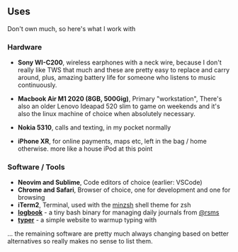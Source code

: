 ## Uses

Don't own much, so here's what I work with

### Hardware

- **Sony WI-C200**, wireless earphones with a neck wire, because I don't really
  like TWS that much and these are pretty easy to replace and carry around,
  plus, amazing battery life for someone who listens to music continuously.

- **Macbook Air M1 2020 (8GB, 500Gig)**, Primary "workstation", There's also an
  older Lenovo Ideapad 520 slim to game on weekends and it's also the linux
  machine of choice when absolutely necessary.

- **Nokia 5310**, calls and texting, in my pocket normally
- **iPhone XR**, for online payments, maps etc, left in the bag / home
  otherwise. more like a house iPod at this point

### Software / Tools

- **Neovim and Sublime**, Code editors of choice (earlier: VSCode)
- **Chrome and Safari**, Browser of choice, one for development and one for
  browsing
- **iTerm2**, Terminal, used with the
  [minzsh](https://github.com/barelyhuman/minzsh) shell theme for zsh
- [**logbook**](https://github.com/rsms/rsms-utils/blob/master/bin/logbook) - a tiny bash binary for managing daily journals from [@rsms](https://github.com/rsms)
- [**typer**](https://typer.barelyhuman.dev) - a simple website to warmup typing with 

... the remaining software are pretty much always changing based on better
alternatives so really makes no sense to list them.
